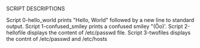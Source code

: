 SCRIPT DESCRIPTIONS

Script 0-hello_world prints "Hello, World" followed by a new line to standard output.
Script 1-confused_smiley prints a confused smiley "(Ôo)'.
Script 2-hellofile displays the content of /etc/passwd file.
Script 3-twofiles displays the contnt of /etc/passwd and /etc/hosts

